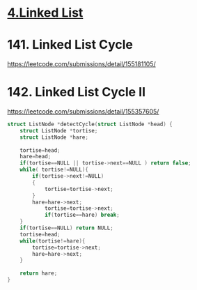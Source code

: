 # [4.Linked List](/LinkedList.md)

# 141. Linked List Cycle



https://leetcode.com/submissions/detail/155181105/




# 142. Linked List Cycle II

https://leetcode.com/submissions/detail/155357605/

```c
struct ListNode *detectCycle(struct ListNode *head) {
    struct ListNode *tortise;
    struct ListNode *hare;
    
    tortise=head;
    hare=head;
    if(tortise==NULL || tortise->next==NULL ) return false;
    while( tortise!=NULL){
        if(tortise->next!=NULL)
        {
            tortise=tortise->next;
        }
        hare=hare->next;
            tortise=tortise->next;
            if(tortise==hare) break; 
    }
    if(tortise==NULL) return NULL;
    tortise=head;
    while(tortise!=hare){
        tortise=tortise->next;
        hare=hare->next;
    }
    
    return hare;
}
```